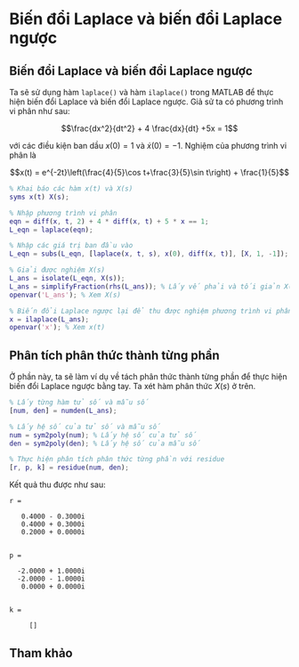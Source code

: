 # Biến đổi Laplace và biến đổi Laplace ngược

## Biến đổi Laplace và biến đổi Laplace ngược

Ta sẽ sử dụng hàm `laplace()` và hàm `ilaplace()` trong MATLAB để thực hiện biến đổi Laplace và biến đổi Laplace ngược. Giả sử ta có phương trình vi phân như sau:

```math
\frac{dx^2}{dt^2} + 4 \frac{dx}{dt} +5x = 1
```
với các điều kiện ban dầu $x(0)=1$ và $\dot x(0)=-1$. Nghiệm của phương trình vi phân là
```math
x(t) = e^{-2t}\left(\frac{4}{5}\cos t+\frac{3}{5}\sin t\right) + \frac{1}{5}
```

```matlab
% Khai báo các hàm x(t) và X(s)
syms x(t) X(s);

% Nhập phương trình vi phân
eqn = diff(x, t, 2) + 4 * diff(x, t) + 5 * x == 1;
L_eqn = laplace(eqn);

% Nhập các giá trị ban đầu vào
L_eqn = subs(L_eqn, [laplace(x, t, s), x(0), diff(x, t)], [X, 1, -1]);

% Giải được nghiệm X(s)
L_ans = isolate(L_eqn, X(s));
L_ans = simplifyFraction(rhs(L_ans)); % Lấy vế phải và tối giản X(s)
openvar('L_ans'); % Xem X(s)

% Biến đổi Laplace ngược lại để thu được nghiệm phương trình vi phân
x = ilaplace(L_ans);
openvar('x'); % Xem x(t)
```
## Phân tích phân thức thành từng phần

Ở phần này, ta sẽ làm ví dụ về tách phân thức thành từng phần để thực hiện biến đổi Laplace ngược bằng tay. Ta xét hàm phân thức $X(s)$ ở trên.
```matlab
% Lấy từng hàm tử số và mẫu số
[num, den] = numden(L_ans);

% Lấy hệ số của tử số và mẫu số
num = sym2poly(num); % Lấy hệ số của tử số
den = sym2poly(den); % Lấy hệ số của mẫu số

% Thực hiện phân tích phân thức từng phần với residue
[r, p, k] = residue(num, den);
```

Kết quả thu được như sau:
```
r =

   0.4000 - 0.3000i
   0.4000 + 0.3000i
   0.2000 + 0.0000i


p =

  -2.0000 + 1.0000i
  -2.0000 - 1.0000i
   0.0000 + 0.0000i


k =

     []
```
## Tham khảo

